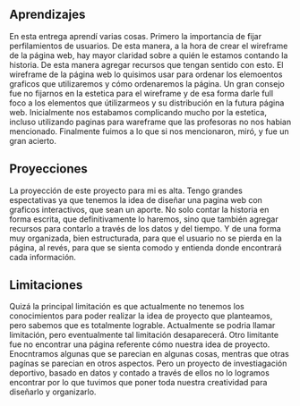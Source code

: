 ## Aprendizajes

En esta entrega aprendí varias cosas. Primero la importancia de fijar perfilamientos de usuarios. De esta manera, a la hora de crear el wireframe de la página web, hay mayor claridad sobre a quién le estamos contando la historia. De esta manera agregar recursos que tengan sentido con esto. El wireframe de la página web lo quisimos usar para ordenar los elemoentos graficos que utilizaremos y cómo ordenaremos la página. Un gran consejo fue no fijarnos en la estetica para el wireframe y de esa forma darle full foco a los elementos que útilizarmeos y su distribución en la futura página web. Inicialmente nos estabamos complicando mucho por la estetica, incluso utilizando paginas para wareframe que las profesoras no nos habian mencionado. Finalmente fuimos a lo que si nos mencionaron, miró, y fue un gran acierto.

## Proyecciones

La proyección de este proyecto para mi es alta. Tengo grandes espectativas ya que tenemos la idea de diseñar una pagina web con graficos interactivos, que sean un aporte. No solo contar la historia en forma escrita, que definitivamente lo haremos, sino que también agregar recursos para contarlo a través de los datos y del tiempo. Y de una forma muy organizada, bien estructurada, para que el usuario no se pierda en la página, al revés, para que se sienta comodo y entienda donde encontrará cada información.

## Limitaciones

Quizá la principal limitación es que actualmente no tenemos los conocimientos para poder realizar la idea de proyecto que planteamos, pero sabemos que es totalmente lograble. Actualmente se podria llamar limitación, pero eventualmente tal limitación desaparecerá. Otro limitante fue no encontrar una página referente cómo nuestra idea de proyecto. Enocntramos algunas que se parecian en algunas cosas, mentras que otras pagínas se parecian en otros aspectos. Pero un proyecto de investiagación deportivo, basado en datos y contado a través de ellos no lo logramos encontrar por lo que tuvimos que poner toda nuestra creatividad para diseñarlo y organizarlo.